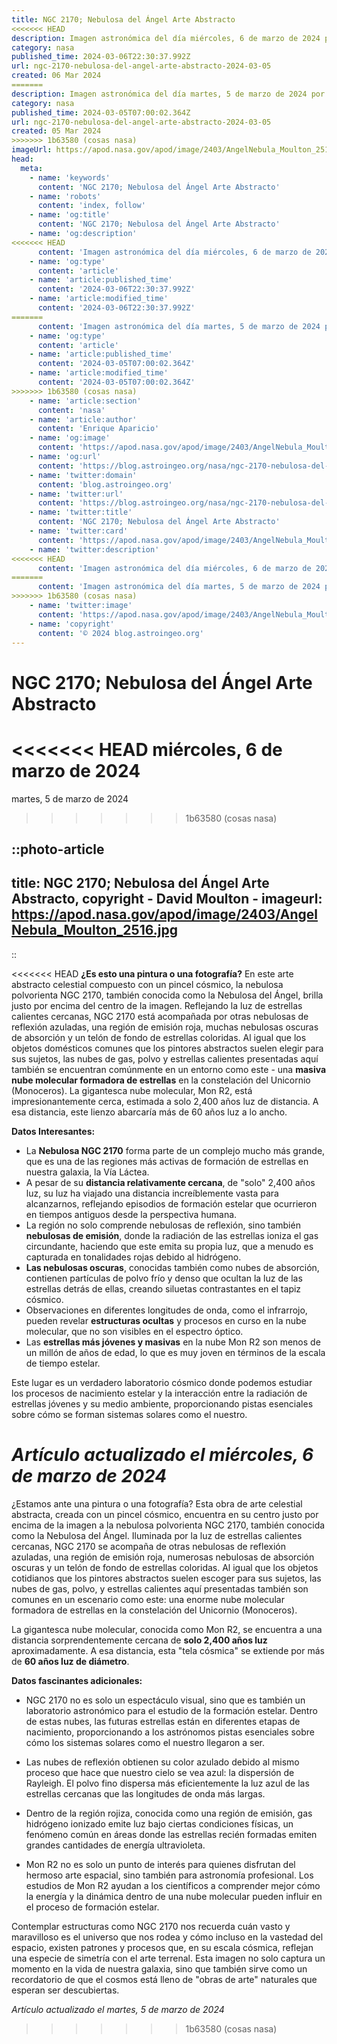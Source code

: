 ```yaml
---
title: NGC 2170; Nebulosa del Ángel Arte Abstracto
<<<<<<< HEAD
description: Imagen astronómica del día miércoles, 6 de marzo de 2024 por la NASA; NGC 2170; Nebulosa del Ángel Arte Abstracto
category: nasa
published_time: 2024-03-06T22:30:37.992Z
url: ngc-2170-nebulosa-del-angel-arte-abstracto-2024-03-05
created: 06 Mar 2024
=======
description: Imagen astronómica del día martes, 5 de marzo de 2024 por la NASA; NGC 2170; Nebulosa del Ángel Arte Abstracto
category: nasa
published_time: 2024-03-05T07:00:02.364Z
url: ngc-2170-nebulosa-del-angel-arte-abstracto-2024-03-05
created: 05 Mar 2024
>>>>>>> 1b63580 (cosas nasa)
imageUrl: https://apod.nasa.gov/apod/image/2403/AngelNebula_Moulton_2516.jpg
head:
  meta:
    - name: 'keywords'
      content: 'NGC 2170; Nebulosa del Ángel Arte Abstracto'
    - name: 'robots'
      content: 'index, follow'
    - name: 'og:title'
      content: 'NGC 2170; Nebulosa del Ángel Arte Abstracto'
    - name: 'og:description'
<<<<<<< HEAD
      content: 'Imagen astronómica del día miércoles, 6 de marzo de 2024 por la NASA; NGC 2170; Nebulosa del Ángel Arte Abstracto'
    - name: 'og:type'
      content: 'article'
    - name: 'article:published_time'
      content: '2024-03-06T22:30:37.992Z'
    - name: 'article:modified_time'
      content: '2024-03-06T22:30:37.992Z'
=======
      content: 'Imagen astronómica del día martes, 5 de marzo de 2024 por la NASA; NGC 2170; Nebulosa del Ángel Arte Abstracto'
    - name: 'og:type'
      content: 'article'
    - name: 'article:published_time'
      content: '2024-03-05T07:00:02.364Z'
    - name: 'article:modified_time'
      content: '2024-03-05T07:00:02.364Z'
>>>>>>> 1b63580 (cosas nasa)
    - name: 'article:section'
      content: 'nasa'
    - name: 'article:author'
      content: 'Enrique Aparicio'
    - name: 'og:image'
      content: 'https://apod.nasa.gov/apod/image/2403/AngelNebula_Moulton_2516.jpg'
    - name: 'og:url'
      content: 'https://blog.astroingeo.org/nasa/ngc-2170-nebulosa-del-angel-arte-abstracto-2024-03-05'
    - name: 'twitter:domain'
      content: 'blog.astroingeo.org'
    - name: 'twitter:url'
      content: 'https://blog.astroingeo.org/nasa/ngc-2170-nebulosa-del-angel-arte-abstracto-2024-03-05'
    - name: 'twitter:title'
      content: 'NGC 2170; Nebulosa del Ángel Arte Abstracto'
    - name: 'twitter:card'
      content: 'https://apod.nasa.gov/apod/image/2403/AngelNebula_Moulton_2516.jpg'
    - name: 'twitter:description'
<<<<<<< HEAD
      content: 'Imagen astronómica del día miércoles, 6 de marzo de 2024 por la NASA; NGC 2170; Nebulosa del Ángel Arte Abstracto'
=======
      content: 'Imagen astronómica del día martes, 5 de marzo de 2024 por la NASA; NGC 2170; Nebulosa del Ángel Arte Abstracto'
>>>>>>> 1b63580 (cosas nasa)
    - name: 'twitter:image'
      content: 'https://apod.nasa.gov/apod/image/2403/AngelNebula_Moulton_2516.jpg'
    - name: 'copyright'
      content: '© 2024 blog.astroingeo.org'
---
```

# NGC 2170; Nebulosa del Ángel Arte Abstracto
<<<<<<< HEAD
miércoles, 6 de marzo de 2024
=======
martes, 5 de marzo de 2024
>>>>>>> 1b63580 (cosas nasa)


::photo-article
---
title: NGC 2170; Nebulosa del Ángel Arte Abstracto, copyright - David Moulton -
imageurl: https://apod.nasa.gov/apod/image/2403/AngelNebula_Moulton_2516.jpg
---
::



<<<<<<< HEAD
**¿Es esto una pintura o una fotografía?** En este arte abstracto celestial compuesto con un pincel cósmico, la nebulosa polvorienta NGC 2170, también conocida como la Nebulosa del Ángel, brilla justo por encima del centro de la imagen. Reflejando la luz de estrellas calientes cercanas, NGC 2170 está acompañada por otras nebulosas de reflexión azuladas, una región de emisión roja, muchas nebulosas oscuras de absorción y un telón de fondo de estrellas coloridas. Al igual que los objetos domésticos comunes que los pintores abstractos suelen elegir para sus sujetos, las nubes de gas, polvo y estrellas calientes presentadas aquí también se encuentran comúnmente en un entorno como este - una **masiva nube molecular formadora de estrellas** en la constelación del Unicornio (Monoceros). La gigantesca nube molecular, Mon R2, está impresionantemente cerca, estimada a solo 2,400 años luz de distancia. A esa distancia, este lienzo abarcaría más de 60 años luz a lo ancho.

**Datos Interesantes:**
- La **Nebulosa NGC 2170** forma parte de un complejo mucho más grande, que es una de las regiones más activas de formación de estrellas en nuestra galaxia, la Vía Láctea.
- A pesar de su **distancia relativamente cercana**, de "solo" 2,400 años luz, su luz ha viajado una distancia increíblemente vasta para alcanzarnos, reflejando episodios de formación estelar que ocurrieron en tiempos antiguos desde la perspectiva humana.
- La región no solo comprende nebulosas de reflexión, sino también **nebulosas de emisión**, donde la radiación de las estrellas ioniza el gas circundante, haciendo que este emita su propia luz, que a menudo es capturada en tonalidades rojas debido al hidrógeno.
- **Las nebulosas oscuras**, conocidas también como nubes de absorción, contienen partículas de polvo frío y denso que ocultan la luz de las estrellas detrás de ellas, creando siluetas contrastantes en el tapiz cósmico.
- Observaciones en diferentes longitudes de onda, como el infrarrojo, pueden revelar **estructuras ocultas** y procesos en curso en la nube molecular, que no son visibles en el espectro óptico.
- Las **estrellas más jóvenes y masivas** en la nube Mon R2 son menos de un millón de años de edad, lo que es muy joven en términos de la escala de tiempo estelar.

Este lugar es un verdadero laboratorio cósmico donde podemos estudiar los procesos de nacimiento estelar y la interacción entre la radiación de estrellas jóvenes y su medio ambiente, proporcionando pistas esenciales sobre cómo se forman sistemas solares como el nuestro.

_Artículo actualizado el miércoles, 6 de marzo de 2024_
=======
¿Estamos ante una pintura o una fotografía? Esta obra de arte celestial abstracta, creada con un pincel cósmico, encuentra en su centro justo por encima de la imagen a la nebulosa polvorienta NGC 2170, también conocida como la Nebulosa del Ángel. Iluminada por la luz de estrellas calientes cercanas, NGC 2170 se acompaña de otras nebulosas de reflexión azuladas, una región de emisión roja, numerosas nebulosas de absorción oscuras y un telón de fondo de estrellas coloridas. Al igual que los objetos cotidianos que los pintores abstractos suelen escoger para sus sujetos, las nubes de gas, polvo, y estrellas calientes aquí presentadas también son comunes en un escenario como este: una enorme nube molecular formadora de estrellas en la constelación del Unicornio (Monoceros).

La gigantesca nube molecular, conocida como Mon R2, se encuentra a una distancia sorprendentemente cercana de **solo 2,400 años luz** aproximadamente. A esa distancia, esta "tela cósmica" se extiende por más de **60 años luz de diámetro**.

**Datos fascinantes adicionales:**

- NGC 2170 no es solo un espectáculo visual, sino que es también un laboratorio astronómico para el estudio de la formación estelar. Dentro de estas nubes, las futuras estrellas están en diferentes etapas de nacimiento, proporcionando a los astrónomos pistas esenciales sobre cómo los sistemas solares como el nuestro llegaron a ser.
  
- Las nubes de reflexión obtienen su color azulado debido al mismo proceso que hace que nuestro cielo se vea azul: la dispersión de Rayleigh. El polvo fino dispersa más eficientemente la luz azul de las estrellas cercanas que las longitudes de onda más largas.
  
- Dentro de la región rojiza, conocida como una región de emisión, gas hidrógeno ionizado emite luz bajo ciertas condiciones físicas, un fenómeno común en áreas donde las estrellas recién formadas emiten grandes cantidades de energía ultravioleta.

- Mon R2 no es solo un punto de interés para quienes disfrutan del hermoso arte espacial, sino también para astronomía profesional. Los estudios de Mon R2 ayudan a los científicos a comprender mejor cómo la energía y la dinámica dentro de una nube molecular pueden influir en el proceso de formación estelar.

Contemplar estructuras como NGC 2170 nos recuerda cuán vasto y maravilloso es el universo que nos rodea y cómo incluso en la vastedad del espacio, existen patrones y procesos que, en su escala cósmica, reflejan una especie de simetría con el arte terrenal. Esta imagen no solo captura un momento en la vida de nuestra galaxia, sino que también sirve como un recordatorio de que el cosmos está lleno de "obras de arte" naturales que esperan ser descubiertas.

_Artículo actualizado el martes, 5 de marzo de 2024_
>>>>>>> 1b63580 (cosas nasa)
